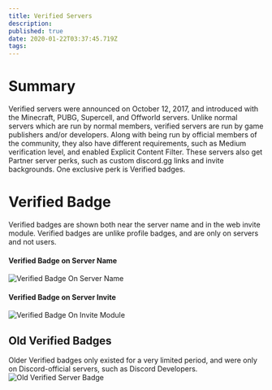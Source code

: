 ```yaml
---
title: Verified Servers
description: 
published: true
date: 2020-01-22T03:37:45.719Z
tags: 
---
```


# Summary
Verified servers were announced on October 12, 2017, and introduced with the Minecraft, PUBG, Supercell, and Offworld servers. Unlike normal servers which are run by normal members, verified servers are run by game publishers and/or developers. Along with being run by official members of the community, they also have different requirements, such as Medium verification level, and enabled Explicit Content Filter. These servers also get Partner server perks, such as custom discord.gg links and invite backgrounds. One exclusive perk is Verified badges.

# Verified Badge
Verified badges are shown both near the server name and in the web invite module. Verified badges are unlike profile badges, and are only on servers and not users. 

#### Verified Badge on Server Name
![Verified Badge On Server Name](https://github.com/DiscordiaWiki/wiki/blob/master/uploads/verified-servers/verified-badge-on-server-name.png?raw=true "Verified Badge on server name")
#### Verified Badge on Server Invite
![Verified Badge On Invite Module](https://github.com/DiscordiaWiki/wiki/blob/master/uploads/verified-servers/verified-badge-on-invite-module.png?raw=true "Verified Badge On Invite Module")

## Old Verified Badges
Older Verified badges only existed for a very limited period, and were only on Discord-official servers, such as Discord Developers. 
![Old Verified Server Badge](https://github.com/DiscordiaWiki/wiki/blob/master/uploads/verified-servers/verifiedserver.png?raw=true "Old Verified Server Badge")